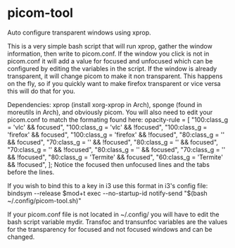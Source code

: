 # picom-tool
Auto configure transparent windows using xprop. 

This is a very simple bash script that will run xprop, gather the window information, then write to picom.conf. If the window you click is not in picom.conf it will add a value for focused and unfocused which can be configured by editing the variables in the script. If the window is already transparent, it will change picom to make it non transparent. This happens on the fly, so if you quickly want to make firefox transparent or vice versa this will do that for you. 

Dependencies: xprop (install xorg-xprop in Arch), sponge (found in moreutils in Arch), and obviously picom. You will also need to edit your picom.conf to match the formating found here:
opacity-rule = [ 
	"100:class_g = 'vlc' && focused",
	"100:class_g = 'vlc' && !focused",
	"100:class_g = 'firefox' && focused",
	"100:class_g = 'firefox' && !focused",
	"80:class_g = '' && focused",
	"70:class_g = '' && !focused",
	"80:class_g = '' && focused",
	"70:class_g = '' && !focused",
	"80:class_g = '' && focused",
	"70:class_g = '' && !focused",
	"80:class_g = 'Termite' && focused", 
	"60:class_g = 'Termite' && !focused",
];
Notice the focused then unfocused lines and the tabs before the lines.

If you wish to bind this to a key in i3 use this format in i3's config file:
bindsym --release $mod+t exec --no-startup-id notify-send "$(bash ~/.config/picom-tool.sh)"

If your picom.conf file is not located in ~/.config/ you will have to edit the bash script variable mydir. Transfoc and transunfoc variables are the values for the transparency for focused and not focused windows and can be changed. 
